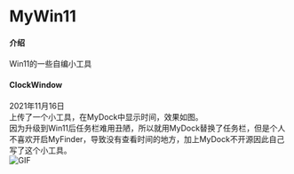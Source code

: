 # MyWin11

#### 介绍
Win11的一些自编小工具

#### ClockWindow
2021年11月16日  
上传了一个小工具，在MyDock中显示时间，效果如图。  
因为升级到Win11后任务栏难用丑陋，所以就用MyDock替换了任务栏，但是个人不喜欢开启MyFinder，导致没有查看时间的地方，加上MyDock不开源因此自己写了这个小工具。  
![GIF](https://images.gitee.com/uploads/images/2021/1116/230619_d855bbf3_583305.gif "20211116_221603 00_00_00-00_00_30.gif")  
